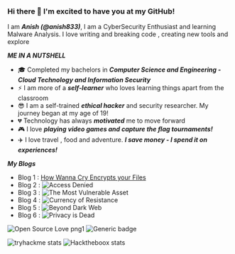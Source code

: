 ### Hi there 👋 I'm excited to have you at my GitHub!

I am ***Anish (@anish833)***, I am a CyberSecurity Enthusiast and learning Malware Analysis.
I love writing and breaking code , creating new tools and explore

***ME IN A NUTSHELL***

 - :mortar_board: Completed my bachelors in ***Computer Science and Engineering - Cloud Technology and Information Security***
 - :zap: I am more of a ***self-learner*** who loves learning things apart from the classroom
 - :sunglasses: I am a self-trained ***ethical hacker*** and security researcher. My journey began at my age of 19!
 - :broken_heart: Technology has always ***motivated*** me to move forward
 - :video_game: I love ***playing video games and capture the flag tournaments!***
 - :airplane: I love travel , food and adventure. ***I save money - I spend it on experiences!***
 
***My Blogs***
- Blog 1 :  [How Wanna Cry Encrypts your Files](https://anishbhowmick833.medium.com/how-wanna-cry-encrypts-your-files-fab16978195)
- Blog 2 :  ![Access Denied](https://anishbhowmick833.medium.com/access-denied-3c9c658579c9)
- Blog 3 :  ![The Most Vulnerable Asset](https://anishbhowmick833.medium.com/the-most-vulnerable-asset-ba89bddc8f6d)
- Blog 4 :  ![Currency of Resistance](https://anishbhowmick833.medium.com/currency-of-resistance-c0ca9041186)
- Blog 5 :  ![Beyond Dark Web](https://anishbhowmick833.medium.com/beyond-dark-web-6412bced6451)
- Blog 6 :  ![Privacy is Dead](https://anishbhowmick833.medium.com/privacy-is-dead-d64ae39d34aa)
 
![Open Source Love png1](https://badges.frapsoft.com/os/v1/open-source.png?v=103)
![Generic badge](https://img.shields.io/badge/ETHICAL-HACKER-<COLOR>.svg)

![tryhackme stats](https://tryhackme-badges.s3.amazonaws.com/anish833.png)                  ![Hacktheboox stats](http://www.hackthebox.eu/badge/image/319450)

